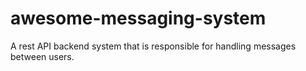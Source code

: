 # awesome-messaging-system
A rest API backend system that is responsible for handling messages between users.
